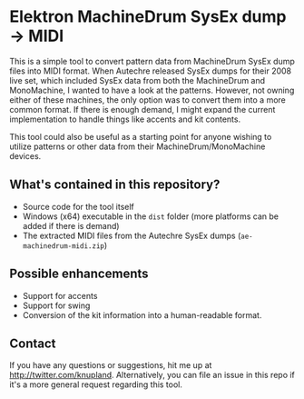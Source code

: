 # Elektron MachineDrum SysEx dump -> MIDI

This is a simple tool to convert pattern data from MachineDrum SysEx dump files into MIDI format. When Autechre released SysEx dumps for their 2008 live set, which included SysEx data from both the MachineDrum and MonoMachine, I wanted to have a look at the patterns. However, not owning either of these machines, the only option was to convert them into a more common format. If there is enough demand, I might expand the current implementation to handle things like accents and kit contents. 

This tool could also be useful as a starting point for anyone wishing to utilize patterns or other data from their MachineDrum/MonoMachine devices.

## What's contained in this repository?

- Source code for the tool itself
- Windows (x64) executable in the `dist` folder (more platforms can be added if there is demand)
- The extracted MIDI files from the Autechre SysEx dumps (`ae-machinedrum-midi.zip`)

## Possible enhancements

- Support for accents
- Support for swing
- Conversion of the kit information into a human-readable format.

## Contact

If you have any questions or suggestions, hit me up at <http://twitter.com/knupland>. Alternatively, you can file an issue in this repo if it's a more general request regarding this tool.
